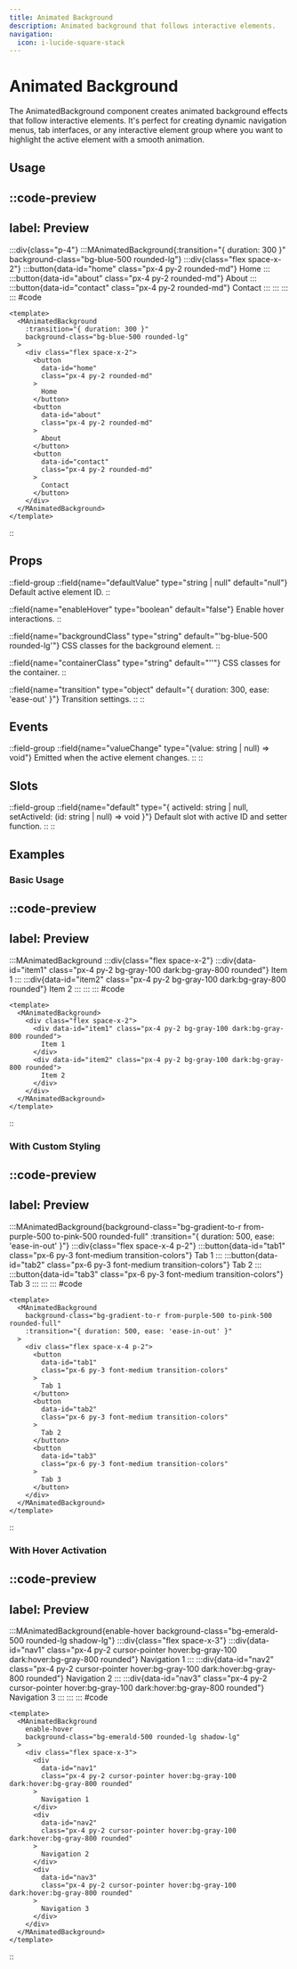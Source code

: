 ```yaml
---
title: Animated Background
description: Animated background that follows interactive elements.
navigation:
  icon: i-lucide-square-stack
---
```


# Animated Background

The AnimatedBackground component creates animated background effects that follow interactive elements. It's perfect for creating dynamic navigation menus, tab interfaces, or any interactive element group where you want to highlight the active element with a smooth animation.

## Usage

::code-preview
---
label: Preview
---
  :::div{class="p-4"}
    :::MAnimatedBackground{:transition="{ duration: 300 }" background-class="bg-blue-500 rounded-lg"}
      :::div{class="flex space-x-2"}
        :::button{data-id="home" class="px-4 py-2 rounded-md"}
        Home
        :::
        :::button{data-id="about" class="px-4 py-2 rounded-md"}
        About
        :::
        :::button{data-id="contact" class="px-4 py-2 rounded-md"}
        Contact
        :::
      :::
    :::
  :::
#code
```vue
<template>
  <MAnimatedBackground
    :transition="{ duration: 300 }"
    background-class="bg-blue-500 rounded-lg"
  >
    <div class="flex space-x-2">
      <button 
        data-id="home" 
        class="px-4 py-2 rounded-md"
      >
        Home
      </button>
      <button 
        data-id="about" 
        class="px-4 py-2 rounded-md"
      >
        About
      </button>
      <button 
        data-id="contact" 
        class="px-4 py-2 rounded-md"
      >
        Contact
      </button>
    </div>
  </MAnimatedBackground>
</template>
```
::

## Props

::field-group
  ::field{name="defaultValue" type="string | null" default="null"}
  Default active element ID.
  ::
  
  ::field{name="enableHover" type="boolean" default="false"}
  Enable hover interactions.
  ::
  
  ::field{name="backgroundClass" type="string" default="'bg-blue-500 rounded-lg'"}
  CSS classes for the background element.
  ::
  
  ::field{name="containerClass" type="string" default="''"}
  CSS classes for the container.
  ::
  
  ::field{name="transition" type="object" default="{ duration: 300, ease: 'ease-out' }"}
  Transition settings.
  ::
::

## Events

::field-group
  ::field{name="valueChange" type="(value: string | null) => void"}
  Emitted when the active element changes.
  ::
::

## Slots

::field-group
  ::field{name="default" type="{ activeId: string | null, setActiveId: (id: string | null) => void }"}
  Default slot with active ID and setter function.
  ::
::

## Examples

### Basic Usage

::code-preview
---
label: Preview
---
  :::MAnimatedBackground
    :::div{class="flex space-x-2"}
      :::div{data-id="item1" class="px-4 py-2 bg-gray-100 dark:bg-gray-800 rounded"}
      Item 1
      :::
      :::div{data-id="item2" class="px-4 py-2 bg-gray-100 dark:bg-gray-800 rounded"}
      Item 2
      :::
    :::
  :::
#code
```vue
<template>
  <MAnimatedBackground>
    <div class="flex space-x-2">
      <div data-id="item1" class="px-4 py-2 bg-gray-100 dark:bg-gray-800 rounded">
        Item 1
      </div>
      <div data-id="item2" class="px-4 py-2 bg-gray-100 dark:bg-gray-800 rounded">
        Item 2
      </div>
    </div>
  </MAnimatedBackground>
</template>
```
::

### With Custom Styling

::code-preview
---
label: Preview
---
  :::MAnimatedBackground{background-class="bg-gradient-to-r from-purple-500 to-pink-500 rounded-full" :transition="{ duration: 500, ease: 'ease-in-out' }"}
    :::div{class="flex space-x-4 p-2"}
      :::button{data-id="tab1" class="px-6 py-3 font-medium transition-colors"}
      Tab 1
      :::
      :::button{data-id="tab2" class="px-6 py-3 font-medium transition-colors"}
      Tab 2
      :::
      :::button{data-id="tab3" class="px-6 py-3 font-medium transition-colors"}
      Tab 3
      :::
    :::
  :::
#code
```vue
<template>
  <MAnimatedBackground
    background-class="bg-gradient-to-r from-purple-500 to-pink-500 rounded-full"
    :transition="{ duration: 500, ease: 'ease-in-out' }"
  >
    <div class="flex space-x-4 p-2">
      <button 
        data-id="tab1" 
        class="px-6 py-3 font-medium transition-colors"
      >
        Tab 1
      </button>
      <button 
        data-id="tab2" 
        class="px-6 py-3 font-medium transition-colors"
      >
        Tab 2
      </button>
      <button 
        data-id="tab3" 
        class="px-6 py-3 font-medium transition-colors"
      >
        Tab 3
      </button>
    </div>
  </MAnimatedBackground>
</template>
```
::

### With Hover Activation

::code-preview
---
label: Preview
---
  :::MAnimatedBackground{enable-hover background-class="bg-emerald-500 rounded-lg shadow-lg"}
    :::div{class="flex space-x-3"}
      :::div{data-id="nav1" class="px-4 py-2 cursor-pointer hover:bg-gray-100 dark:hover:bg-gray-800 rounded"}
      Navigation 1
      :::
      :::div{data-id="nav2" class="px-4 py-2 cursor-pointer hover:bg-gray-100 dark:hover:bg-gray-800 rounded"}
      Navigation 2
      :::
      :::div{data-id="nav3" class="px-4 py-2 cursor-pointer hover:bg-gray-100 dark:hover:bg-gray-800 rounded"}
      Navigation 3
      :::
    :::
  :::
#code
```vue
<template>
  <MAnimatedBackground
    enable-hover
    background-class="bg-emerald-500 rounded-lg shadow-lg"
  >
    <div class="flex space-x-3">
      <div 
        data-id="nav1" 
        class="px-4 py-2 cursor-pointer hover:bg-gray-100 dark:hover:bg-gray-800 rounded"
      >
        Navigation 1
      </div>
      <div 
        data-id="nav2" 
        class="px-4 py-2 cursor-pointer hover:bg-gray-100 dark:hover:bg-gray-800 rounded"
      >
        Navigation 2
      </div>
      <div 
        data-id="nav3" 
        class="px-4 py-2 cursor-pointer hover:bg-gray-100 dark:hover:bg-gray-800 rounded"
      >
        Navigation 3
      </div>
    </div>
  </MAnimatedBackground>
</template>
```
::
